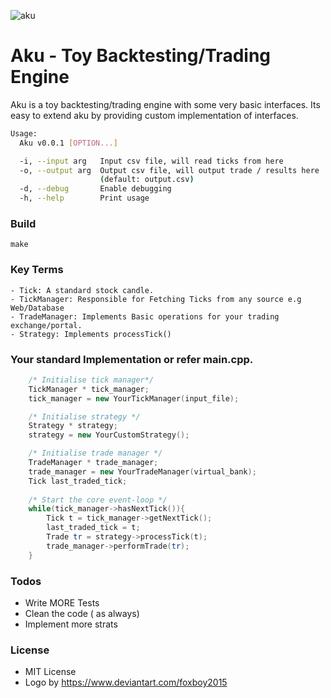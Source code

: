 ![aku](https://github.com/flouthoc/aku/blob/master/assets/aku.png)
# Aku - Toy Backtesting/Trading Engine
Aku is a toy backtesting/trading engine with some very basic interfaces. Its easy to extend aku by providing custom implementation of interfaces.
```bash
Usage:
  Aku v0.0.1 [OPTION...]

  -i, --input arg   Input csv file, will read ticks from here
  -o, --output arg  Output csv file, will output trade / results here
                    (default: output.csv)
  -d, --debug       Enable debugging
  -h, --help        Print usage
 ```

### Build 
```base
make
```

### Key Terms
    - Tick: A standard stock candle.
    - TickManager: Responsible for Fetching Ticks from any source e.g Web/Database
    - TradeManager: Implements Basic operations for your trading exchange/portal.
    - Strategy: Implements processTick()
    
### Your standard Implementation or refer main.cpp.
```cpp
	/* Initialise tick manager*/
   	TickManager * tick_manager;
   	tick_manager = new YourTickManager(input_file);

   	/* Initialise strategy */
   	Strategy * strategy;
   	strategy = new YourCustomStrategy();

   	/* Initialise trade manager */
   	TradeManager * trade_manager;
   	trade_manager = new YourTradeManager(virtual_bank);
   	Tick last_traded_tick;
   	
   	/* Start the core event-loop */
   	while(tick_manager->hasNextTick()){
   		Tick t = tick_manager->getNextTick();
   		last_traded_tick = t;
   		Trade tr = strategy->processTick(t);
   		trade_manager->performTrade(tr);
   	}
```

### Todos

 - Write MORE Tests
 - Clean the code ( as always)
 - Implement more strats

### License
 - MIT License
 - Logo by https://www.deviantart.com/foxboy2015

